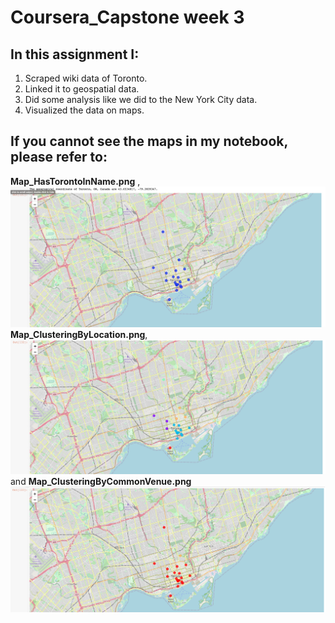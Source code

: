 # Coursera_Capstone week 3
## In this assignment I:
1. Scraped wiki data of Toronto.
2. Linked it to geospatial data.
3. Did some analysis like we did to the New York City data.
4. Visualized the data on maps.
## If you cannot see the maps in my notebook, please refer to:
**Map_HasTorontoInName.png** ,
![Map_HasTorontoInName](https://github.com/Napoleon0sam/Coursera_Capstone/blob/main/Map_HasTorontoInName.png)
**Map_ClusteringByLocation.png**,
![Map_ClusteringByLocation](https://github.com/Napoleon0sam/Coursera_Capstone/blob/main/Map_ClusteringByLocation.png)
and **Map_ClusteringByCommonVenue.png**
![Map_ClusteringByCommonVenue](https://github.com/Napoleon0sam/Coursera_Capstone/blob/main/Map_ClusteringByCommonVenue.png)
